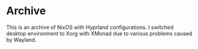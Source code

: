 # Archive

This is an archive of NixOS with Hyprland configurations.
I switched desktop environment to Xorg with XMonad due to various problems caused by Wayland.
